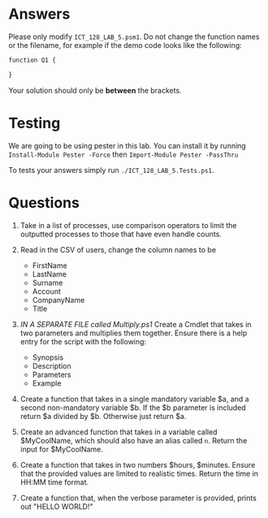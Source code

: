 # Answers

Please only modify `ICT_128_LAB_5.psm1`. Do not change the function names or the filename, for example if the demo code
looks like the following:

```ps
function Q1 {

}
```

Your solution should only be **between** the brackets. 

# Testing

We are going to be using pester in this lab. You can install it by running `Install-Module Pester -Force` then `Import-Module Pester -PassThru`

To tests your answers simply run `./ICT_128_LAB_5.Tests.ps1`.

# Questions

1. Take in a list of processes, use comparison operators to limit the 
    outputted processes to those that have even handle counts.
2. Read in the CSV of users, change the column names to be
    - FirstName
    - LastName
    - Surname
    - Account
    - CompanyName
    - Title

3. *IN A SEPARATE FILE called Multiply.ps1* Create a Cmdlet that takes in two
    parameters and multiplies them together. Ensure there is a help entry 
    for the script with the following:
    - Synopsis
    - Description
    - Parameters
    - Example

4. Create a function that takes in a single mandatory variable $a,
    and a second non-mandatory variable $b. If the $b parameter is included
    return $a divided by $b. Otherwise just return $a.

5. Create an advanced function that takes in a variable called $MyCoolName,
    which should also have an alias called `n`. Return the input for $MyCoolName.

6. Create a function that takes in two numbers $hours, $minutes. Ensure that
    the provided values are limited to realistic times. Return the time in
    HH:MM time format.

7. Create a function that, when the verbose parameter is provided, prints out
    "HELLO WORLD!"